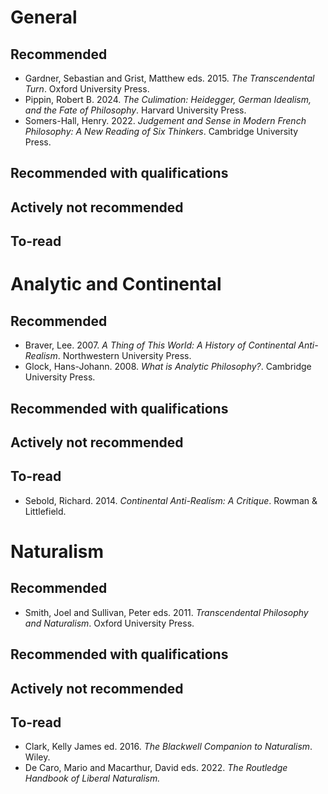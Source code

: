 
# General

## Recommended

* Gardner, Sebastian and Grist, Matthew eds. 2015. *The Transcendental Turn*. Oxford University Press.
* Pippin, Robert B. 2024. *The Culimation: Heidegger, German Idealism, and the Fate of Philosophy*. Harvard University Press.
* Somers-Hall, Henry. 2022. *Judgement and Sense in Modern French Philosophy: A New Reading of Six Thinkers*. Cambridge University Press.

## Recommended with qualifications

## Actively not recommended

## To-read


# Analytic and Continental

## Recommended

* Braver, Lee. 2007. *A Thing of This World: A History of Continental Anti-Realism*. Northwestern University Press.
* Glock, Hans-Johann. 2008. *What is Analytic Philosophy?*. Cambridge University Press.

## Recommended with qualifications

## Actively not recommended

## To-read

* Sebold, Richard. 2014. *Continental Anti-Realism: A Critique*. Rowman & Littlefield.


# Naturalism

## Recommended  

* Smith, Joel and Sullivan, Peter eds. 2011. *Transcendental Philosophy and Naturalism*. Oxford University Press.
## Recommended with qualifications

## Actively not recommended
## To-read

* Clark, Kelly James ed. 2016. *The Blackwell Companion to Naturalism*. Wiley.
* De Caro, Mario and Macarthur, David eds. 2022. *The Routledge Handbook of Liberal Naturalism.*


